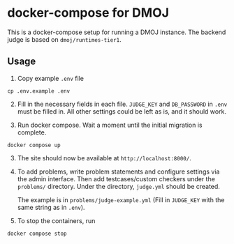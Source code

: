 # docker-compose for DMOJ

This is a docker-compose setup for running a DMOJ instance.
The backend judge is based on `dmoj/runtimes-tier1`.

## Usage

1. Copy example `.env` file

  ```
  cp .env.example .env
  ```

2. Fill in the necessary fields in each file.
  `JUDGE_KEY` and `DB_PASSWORD` in `.env` must be filled in.
   All other settings could be left as is, and it should work.

2. Run docker compose. Wait a moment until the initial migration is complete.
  ```
  docker compose up
  ```

3. The site should now be available at `http://localhost:8000/`.

4. To add problems, write problem statements and configure settings via the admin interface.
   Then add testcases/custom checkers under the `problems/` directory.
   Under the directory, `judge.yml` should be created.

   The example is in `problems/judge-example.yml` (Fill in `JUDGE_KEY` with the same string as in `.env`).

5. To stop the containers, run
  ```
  docker compose stop
  ```